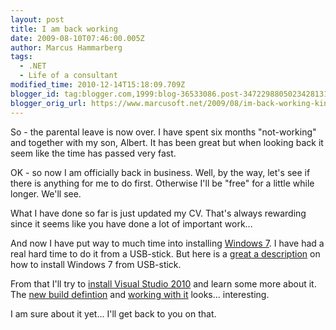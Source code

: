 ```yaml
---
layout: post
title: I am back working
date: 2009-08-10T07:46:00.005Z
author: Marcus Hammarberg
tags:
  - .NET
  - Life of a consultant
modified_time: 2010-12-14T15:18:09.709Z
blogger_id: tag:blogger.com,1999:blog-36533086.post-3472298805023428131
blogger_orig_url: https://www.marcusoft.net/2009/08/im-back-working-kinda.html
---
```


So - the parental leave is now over. I have spent six months "not-working" and together with my son, Albert. It has been great but when looking back it seem like the time has passed very fast.

OK - so now I am officially back in business. Well, by the way, let's see if there is anything for me to do first. Otherwise I'll be "free" for a little while longer. We'll see.

What I have done so far is just updated my CV. That's always rewarding since it seems like you have done a lot of important work...

And now I have put way to much time into installing [Windows 7](http://www.microsoft.com/windows/windows-7/). I have had a real hard time to do it from a USB-stick. But here is a [great a description](http://kmwoley.com/blog/?p=345) on how to install Windows 7 from USB-stick.

From that I'll try to [install Visual Studio 2010](http://blogs.combitech.se/salmi/archive/2009/05/18/visual-studio-2010-beta-slaumlppt.aspx) and learn some more about it. The [new build defintion](http://blogs.conchango.com/gracemollison/archive/2009/07/28/tfs-a-tale-of-two-versions.aspx) and [working with it](http://geekswithblogs.net/jakob/archive/2009/05/27/working-with-build-definitions-in-tfs-team-build-2010.aspx) looks... interesting.

I am sure about it yet... I'll get back to you on that.
